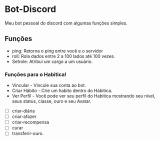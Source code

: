 # Bot-Discord

Meu bot pessoal do discord com algumas funções simples.

## Funções

- ping: Retorna o ping entre você e o servidor
- roll: Rola dados entre 2 a 100 lados até 100 vezes.
- Setrole: Atribui um cargo a um usuário.

### Funções para o Habitica!

- Vincular - Vincule sua conta ao bot.
- Criar Hábito - Crie um habito dentro do Hábitica.
- Ver Perfil - Você pode ver seu perfil do Habitica mostrando seu nível, seus status, classe, ouro e seu Avatar.
- [ ] criar-diária
- [ ] criar-afazer
- [ ] criar-recompensa
- [ ] curar
- [ ] transferir-ouro.
